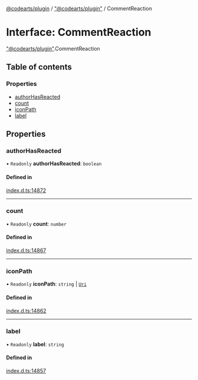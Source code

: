 [@codearts/plugin](../README.md) / ["@codearts/plugin"](../modules/_codearts_plugin_.md) / CommentReaction

# Interface: CommentReaction

["@codearts/plugin"](../modules/_codearts_plugin_.md).CommentReaction

## Table of contents

### Properties

- [authorHasReacted](codearts_plugin_.CommentReaction.md#authorhasreacted)
- [count](codearts_plugin_.CommentReaction.md#count)
- [iconPath](codearts_plugin_.CommentReaction.md#iconpath)
- [label](codearts_plugin_.CommentReaction.md#label)

## Properties

### authorHasReacted

• `Readonly` **authorHasReacted**: `boolean`

#### Defined in

[index.d.ts:14872](https://github.com/huaweicloud/cloudide-plugin-api/blob/3b0eee8/index.d.ts#L14872)

___

### count

• `Readonly` **count**: `number`

#### Defined in

[index.d.ts:14867](https://github.com/huaweicloud/cloudide-plugin-api/blob/3b0eee8/index.d.ts#L14867)

___

### iconPath

• `Readonly` **iconPath**: `string` \| [`Uri`](../classes/codearts_plugin_.Uri.md)

#### Defined in

[index.d.ts:14862](https://github.com/huaweicloud/cloudide-plugin-api/blob/3b0eee8/index.d.ts#L14862)

___

### label

• `Readonly` **label**: `string`

#### Defined in

[index.d.ts:14857](https://github.com/huaweicloud/cloudide-plugin-api/blob/3b0eee8/index.d.ts#L14857)
